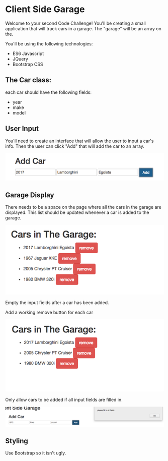 Client Side Garage
===

Welcome to your second Code Challenge! You'll be creating a small application that will track cars in a garage. The "garage" will be an array on the. 

You'll be using the following technologies:

- ES6 Javascript
- JQuery
- Bootstrap CSS

The Car class:
---

each car should have the following fields:

- year
- make
- model

User Input
---

You'll need to create an interface that will allow the user to input a car's info. Then the user can click "Add" that will add the car to an array.

![input](images/input_0.png)

Garage Display
---

There needs to be a space on the page where all the cars in the garage are displayed. This list should be updated whenever a car is added to the garage.

![output](images/output_0.png)

Empty the input fields after a car has been added.

Add a working remove button for each car

![remove](images/remove_0.png)

Only allow cars to be added if all input fields are filled in.

![empties](images/empties_0.png)

Styling
---

Use Bootstrap so it isn't ugly.
